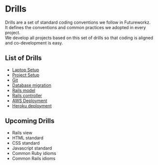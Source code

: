 # Drills
Drills are a set of standard coding conventions we follow in Futureworkz.   
It defines the conventions and common practices we adopted in every project.  
We develop all projects based on this set of drills so that coding is aligned and co-development is easy.

## List of Drills
- [Laptop Setup](laptop-setup/README.md)
- [Project Setup](project-setup/README.md)
- [Git](git/README.md)
- [Database migration](database-migration/README.md)
- [Rails model](rails-model/README.md)
- [Rails controller](rails-controller/README.md)
- [AWS Deployment](aws-deployment/README.md)
- [Heroku deployment](heroku-deployment/README.md)

## Upcoming Drills
- Rails view
- HTML standard
- CSS standard
- Javascript standard
- Common Ruby idioms
- Common Rails idioms
